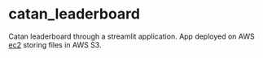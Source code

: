 # catan_leaderboard
Catan leaderboard through a streamlit application.
App deployed on AWS [ec2](http://52.47.40.217:8501) storing files in AWS S3.
